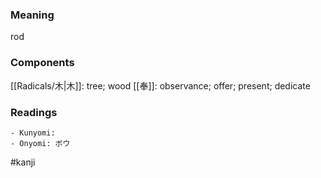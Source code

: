 ### Meaning

rod

### Components

[[Radicals/木|木]]: tree; wood [[奉]]: observance; offer; present; dedicate

### Readings

```
- Kunyomi: 
- Onyomi: ボウ
```

#kanji